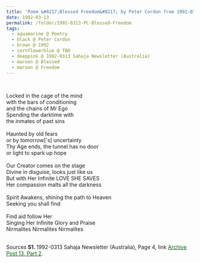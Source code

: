 ```yaml
---
title: 'Poem &#8217;Blessed Freedom&#8217; by Peter Cordon from 1992-0313 Sahaja Newsletter (Australia), Page 4'
date: 1992-03-13
permalink: /folder/1992-0313-PC-Blessed-Freedom
tags:
  - aquamarine @ Poetry
  - black @ Peter Cordon
  - brown @ 1992
  - cornflowerblue @ TBD
  - deeppink @ 1992-0313 Sahaja Newsletter (Australia)
  - maroon @ Blessed
  - maroon @ Freedom
---
```


<br>

<p>
Locked in the cage of the mind<br>
with the bars of conditioning<br>
and the chains of Mr Ego<br>
Spending the darktime with<br>
the inmates of past sins<br>
<br>
Haunted by old fears<br>
or by tomorrow['s] uncertainty<br>
Thy Age ends, the tunnel has no door<br>
or light to spark up hope<br>
<br>
Our Creator comes on the stage<br>
Divine in disguise, looks just like us<br>
But with Her Infinite LOVE SHE SAVES<br>
Her compassion malts all the darkness<br>
<br>
Spirit Awakens, shining the path to Heaven<br>
Seeking you shall find<br>
<br>Find aid follow Her<br>
Singing Her Infinite Glory and Praise<br>
Nirmalites Nirmalites Nirmalites<br>
</p>

<br>

<wave-list>
<list-title color="DarkSeaGreen" width="40">Sources</list-title>
  <list-item color="BlanchedAlmond"  width="280"><b>S1. </b> 1992-0313 Sahaja Newsletter (Australia), Page 4, link <a href="https://seven-teams.github.io/archives/2023/0831"><font color="DarkGreen">Archive Post 13, Part 2</font></a>.</list-item>
</wave-list>